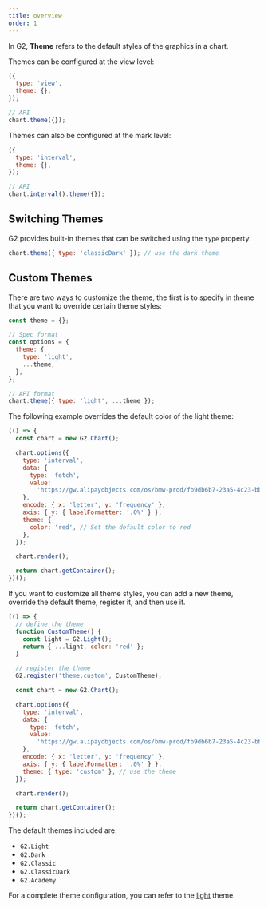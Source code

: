 ```yaml
---
title: overview
order: 1
---
```


In G2, **Theme** refers to the default styles of the graphics in a chart.

Themes can be configured at the view level:

```js
({
  type: 'view',
  theme: {},
});
```

```js
// API
chart.theme({});
```

Themes can also be configured at the mark level:

```js
({
  type: 'interval',
  theme: {},
});
```

```js
// API
chart.interval().theme({});
```

## Switching Themes

G2 provides built-in themes that can be switched using the `type` property.


```js
chart.theme({ type: 'classicDark' }); // use the dark theme
```

## Custom Themes

There are two ways to customize the theme, the first is to specify in theme that you want to override certain theme styles:

```js
const theme = {};

// Spec format
const options = {
  theme: {
    type: 'light',
    ...theme,
  },
};

// API format
chart.theme({ type: 'light', ...theme });
```

The following example overrides the default color of the light theme:

```js | ob
(() => {
  const chart = new G2.Chart();

  chart.options({
    type: 'interval',
    data: {
      type: 'fetch',
      value:
        'https://gw.alipayobjects.com/os/bmw-prod/fb9db6b7-23a5-4c23-bbef-c54a55fee580.csv',
    },
    encode: { x: 'letter', y: 'frequency' },
    axis: { y: { labelFormatter: '.0%' } },
    theme: {
      color: 'red', // Set the default color to red
    },
  });

  chart.render();

  return chart.getContainer();
})();
```

If you want to customize all theme styles, you can add a new theme, override the default theme, register it, and then use it.

```js | ob
(() => {
  // define the theme
  function CustomTheme() {
    const light = G2.Light();
    return { ...light, color: 'red' };
  }

  // register the theme
  G2.register('theme.custom', CustomTheme);

  const chart = new G2.Chart();

  chart.options({
    type: 'interval',
    data: {
      type: 'fetch',
      value:
        'https://gw.alipayobjects.com/os/bmw-prod/fb9db6b7-23a5-4c23-bbef-c54a55fee580.csv',
    },
    encode: { x: 'letter', y: 'frequency' },
    axis: { y: { labelFormatter: '.0%' } },
    theme: { type: 'custom' }, // use the theme
  });

  chart.render();

  return chart.getContainer();
})();
```

The default themes included are:

- `G2.Light`
- `G2.Dark`
- `G2.Classic`
- `G2.ClassicDark`
- `G2.Academy`

For a complete theme configuration, you can refer to the [light](https://github.com/antvis/G2/blob/v5/src/theme/light.ts) theme.

